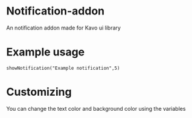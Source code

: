 # Notification-addon

An notification addon made for Kavo ui library

# Example usage
 
```showNotification("Example notification",5)```

# Customizing

You can change the text color and background color using the variables

